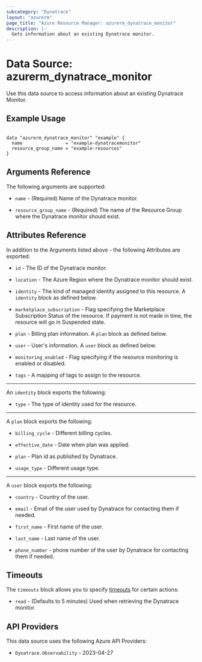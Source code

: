 ```yaml
---
subcategory: "Dynatrace"
layout: "azurerm"
page_title: "Azure Resource Manager: azurerm_dynatrace_monitor"
description: |-
  Gets information about an existing Dynatrace monitor.
---
```


# Data Source: azurerm_dynatrace_monitor

Use this data source to access information about an existing Dynatrace Monitor.

## Example Usage

```hcl

data "azurerm_dynatrace_monitor" "example" {
  name                = "example-dynatracemonitor"
  resource_group_name = "example-resources"
}
```

## Arguments Reference

The following arguments are supported:

* `name` - (Required) Name of the Dynatrace monitor.

* `resource_group_name` - (Required) The name of the Resource Group where the Dynatrace monitor should exist.

## Attributes Reference

In addition to the Arguments listed above - the following Attributes are exported:

* `id` - The ID of the Dynatrace monitor.

* `location` - The Azure Region where the Dynatrace monitor should exist.

* `identity` - The kind of managed identity assigned to this resource.  A `identity` block as defined below.

* `marketplace_subscription` - Flag specifying the Marketplace Subscription Status of the resource. If payment is not made in time, the resource will go in Suspended state.

* `plan` - Billing plan information. A `plan` block as defined below.

* `user` - User's information. A `user` block as defined below.

* `monitoring_enabled` - Flag specifying if the resource monitoring is enabled or disabled.

* `tags` - A mapping of tags to assign to the resource.

---

An `identity` block exports the following:

* `type` - The type of identity used for the resource.

---

A `plan` block exports the following:

* `billing_cycle` - Different billing cycles.

* `effective_date` - Date when plan was applied.

* `plan` - Plan id as published by Dynatrace.

* `usage_type` - Different usage type.

---

A `user` block exports the following:

* `country` - Country of the user.

* `email` - Email of the user used by Dynatrace for contacting them if needed.

* `first_name` - First name of the user.

* `last_name` - Last name of the user.

* `phone_number` - phone number of the user by Dynatrace for contacting them if needed.

## Timeouts

The `timeouts` block allows you to specify [timeouts](https://www.terraform.io/language/resources/syntax#operation-timeouts) for certain actions:

* `read` - (Defaults to 5 minutes) Used when retrieving the Dynatrace monitor.

## API Providers
<!-- This section is generated, changes will be overwritten -->
This data source uses the following Azure API Providers:

* `Dynatrace.Observability` - 2023-04-27
